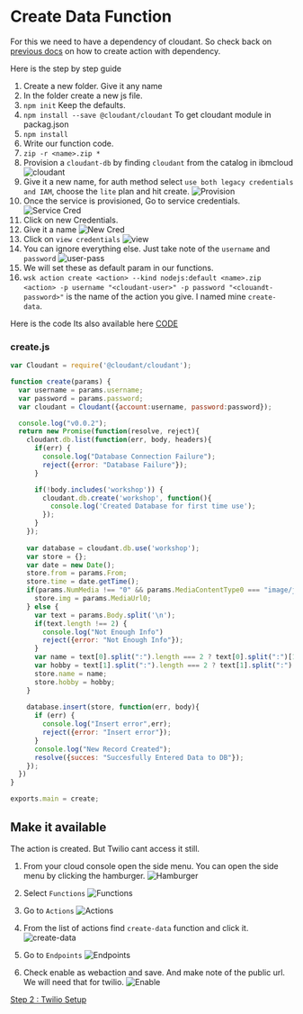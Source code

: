 # Create Data Function
For this we need to have a dependency of cloudant. So check back on [previous docs](./Basics.md) on how to create action with dependency.

Here is the step by step guide
1. Create a new folder. Give it any name
2. In the folder create a new js file.
3. `npm init` Keep the defaults.
4. `npm install --save @cloudant/cloudant` To get cloudant module in packag.json
5. `npm install`
6. Write our function code.
7. `zip -r <name>.zip *`
8. Provision a `cloudant-db` by finding `cloudant` from the catalog in ibmcloud
![cloudant](./img/cloudant.png)
9. Give it a new name, for auth method select `use both legacy credentials and IAM`, choose the `lite` plan and hit create.
![Provision](./img/provision.png)
10. Once the service is provisioned, Go to service credentials.
![Service Cred](./img/service-cred.png)
11. Click on new Credentials.
12. Give it a name
![New Cred](./img/new-cred.png)
13. Click on `view credentials`
![view](./img/view-cred.png)
14. You can ignore everything else. Just take note of the `username` and `password`
![user-pass](./img/user-pass.png)
15. We will set these as default param in our functions.
16. `wsk action create <action> --kind nodejs:default <name>.zip` 
`<action> -p username "<cloudant-user>" -p password "<clouandt-password>"` is the name of the action you give. I named mine `create-data`. 

Here is the code
Its also available here [CODE](./functions/create-data)

### create.js
```javascript
var Cloudant = require('@cloudant/cloudant');

function create(params) {
  var username = params.username;
  var password = params.password;
  var cloudant = Cloudant({account:username, password:password});

  console.log("v0.0.2");
  return new Promise(function(resolve, reject){
    cloudant.db.list(function(err, body, headers){
      if(err) {
        console.log("Database Connection Failure");
        reject({error: "Database Failure"});
      }

      if(!body.includes('workshop')) {
        cloudant.db.create('workshop', function(){
          console.log('Created Database for first time use');
        });
      }
    });
  
    var database = cloudant.db.use('workshop');
    var store = {};
    var date = new Date();
    store.from = params.From;
    store.time = date.getTime();
    if(params.NumMedia !== "0" && params.MediaContentType0 === "image/jpeg") {
      store.img = params.MediaUrl0;
    } else {
      var text = params.Body.split('\n');
      if(text.length !== 2) {
        console.log("Not Enough Info")
        reject({error: "Not Enough Info"});
      }
      var name = text[0].split(":").length === 2 ? text[0].split(":")[1].trim() : "Stranger";
      var hobby = text[1].split(":").length === 2 ? text[1].split(":")[1].trim() : "Nothing";
      store.name = name;
      store.hobby = hobby;
    }
  
    database.insert(store, function(err, body){
      if (err) {
        console.log("Insert error",err);
        reject({error: "Insert error"});
      }
      console.log("New Record Created");
      resolve({succes: "Succesfully Entered Data to DB"});
    });
  })
}

exports.main = create;
```

## Make it available
The action is created. But Twilio cant access it still.

1. From your cloud console open the side menu. You can open the side menu by clicking the hamburger.
![Hamburger](./img/Hamburger.png)

2. Select `Functions`
![Functions](./img/Functions.png)

3. Go to `Actions`
![Actions](./img/Actions.png)
4. From the list of actions find `create-data` function and click it.
![create-data](./img/create-data.png)
5. Go to `Endpoints`
![Endpoints](./img/endpoint.png)
6. Check enable as webaction and save. And make note of the public url. We will need that for twilio.
![Enable](./img/enable-webactions.png)

[Step 2 : Twilio Setup](./Twilio.md)